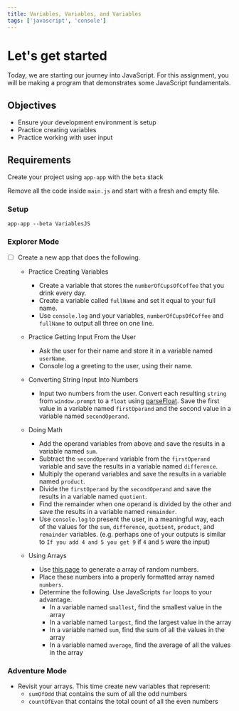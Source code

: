 ```yaml
---
title: Variables, Variables, and Variables
tags: ['javascript', 'console']
---
```


# Let's get started

Today, we are starting our journey into JavaScript. For this assignment, you
will be making a program that demonstrates some JavaScript fundamentals.

## Objectives

- Ensure your development environment is setup
- Practice creating variables
- Practice working with user input

## Requirements

Create your project using `app-app` with the `beta` stack

Remove all the code inside `main.js` and start with a fresh and empty file.

### Setup

```
app-app --beta VariablesJS
```

### Explorer Mode

- [ ] Create a new app that does the following.

  - Practice Creating Variables

    - Create a variable that stores the `numberOfCupsOfCoffee` that you drink
      every day.
    - Create a variable called `fullName` and set it equal to your full name.
    - Use `console.log` and your variables, `numberOfCupsOfCoffee` and
      `fullName` to output all three on one line.

  - Practice Getting Input From the User

    - Ask the user for their name and store it in a variable named `userName`.
    - Console log a greeting to the user, using their name.

  - Converting String Input Into Numbers

    - Input two numbers from the user. Convert each resulting `string` from
      `window.prompt` to a `float` using
      [parseFloat](https://developer.mozilla.org/en-US/docs/Web/JavaScript/Reference/Global_Objects/parseFloat).
      Save the first value in a variable named `firstOperand` and the second
      value in a variable named `secondOperand`.

  - Doing Math

    - Add the operand variables from above and save the results in a variable
      named `sum`.
    - Subtract the `secondOperand` variable from the `firstOperand` variable and
      save the results in a variable named `difference`.
    - Multiply the operand variables and save the results in a variable named
      `product`.
    - Divide the `firstOperand` by the `secondOperand` and save the results in a
      variable named `quotient`.
    - Find the remainder when one operand is divided by the other and save the
      results in a variable named `remainder`.
    - Use `console.log` to present the user, in a meaningful way, each of the
      values for the `sum`, `difference`, `quotient`, `product`, and `remainder`
      variables. (e.g. perhaps one of your outputs is similar to
      `If you add 4 and 5 you get 9` if `4` and `5` were the input)

  - Using Arrays

    - Use
      [this page](https://www.random.org/integers/?num=100&min=1&max=100&col=5&base=10&format=plain&rnd=new)
      to generate a array of random numbers.
    - Place these numbers into a properly formatted array named `numbers`.
    - Determine the following. Use JavaScripts `for` loops to your advantage.
      - In a variable named `smallest`, find the smallest value in the array
      - In a variable named `largest`, find the largest value in the array
      - In a variable named `sum`, find the sum of all the values in the array
      - In a variable named `average`, find the average of all the values in the
        array

### Adventure Mode

- Revisit your arrays. This time create new variables that represent:
  - `sumOfOdd` that contains the sum of all the odd numbers
  - `countOfEven` that contains the total count of all the even numbers

<!-- prettier-ignore-end -->
